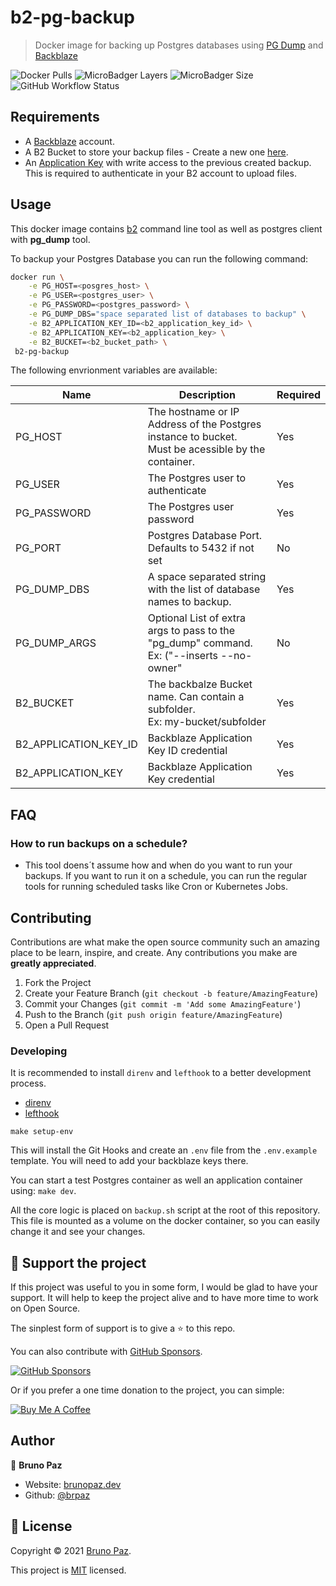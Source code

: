 # b2-pg-backup

> Docker image for backing up Postgres databases using [PG Dump](https://www.postgresql.org/docs/current/app-pgdump.html) and [Backblaze](https://www.b2.com/b2/cloud-storage.html)

![Docker Pulls](https://img.shields.io/docker/pulls//brpaz/b2-pg-backup.svg?style=for-the-badge)
![MicroBadger Layers](https://img.shields.io/microbadger/layers/brpaz/b2-pg-backup?style=for-the-badge)
![MicroBadger Size](https://img.shields.io/microbadger/image-size/brpaz/b2-pg-backup?style=for-the-badge)
![GitHub Workflow Status](https://img.shields.io/github/workflow/status/brpaz/b2-pg-backup/CI?style=for-the-badge)

## Requirements

* A [Backblaze](https://www.backblaze.com) account.
* A B2 Bucket to store your backup files - Create a new one [here](https://secure.b2.com/b2_buckets.htm).
* An [Application Key](https://secure.b2.com/app_keys.htm) with write access to the previous created backup. This is required to authenticate in your B2 account to upload files.


## Usage

This docker image contains [b2](https://www.b2.com/b2/docs/quick_command_line.html) command line tool as well as postgres client with **pg_dump** tool.

To backup your Postgres Database you can run the following command:

```sh
docker run \
    -e PG_HOST=<posgres_host> \
    -e PG_USER=<postgres_user> \
    -e PG_PASSWORD=<postgres_password> \
    -e PG_DUMP_DBS="space separated list of databases to backup" \
    -e B2_APPLICATION_KEY_ID=<b2_application_key_id> \
    -e B2_APPLICATION_KEY=<b2_application_key> \
    -e B2_BUCKET=<b2_bucket_path> \
 b2-pg-backup
```

The following envrionment variables are available:

| Name                  	| Description                                                                                            	| Required 	|
|-----------------------	|--------------------------------------------------------------------------------------------------------	|----------	|
| PG_HOST               	| The hostname or IP Address of the Postgres instance to bucket. <br>Must be acessible by the container. 	| Yes      	|
| PG_USER               	| The Postgres user to authenticate                                                                      	| Yes      	|
| PG_PASSWORD           	| The Postgres user password                                                                             	| Yes      	|
| PG_PORT               	| Postgres Database Port. Defaults to 5432 if not set                                                    	| No       	|
| PG_DUMP_DBS           	| A space separated string with the list of database names to backup.                                    	| Yes      	|
| PG_DUMP_ARGS          	| Optional List of extra args to pass to the "pg_dump" command. Ex: ("--inserts --no-owner"              	| No       	|
| B2_BUCKET             	| The backbalze Bucket name. Can contain a subfolder. <br>Ex: my-bucket/subfolder                        	| Yes      	|
| B2_APPLICATION_KEY_ID 	| Backblaze Application Key ID credential                                                                	| Yes      	|
| B2_APPLICATION_KEY    	| Backblaze Application Key credential                                                                   	| Yes      	|


## FAQ

### How to run backups on a schedule?

- This tool doens´t assume how and when do you want to run your backups. If you want to run it on a schedule, you can run the regular tools for running scheduled tasks like Cron or Kubernetes Jobs.

## Contributing

Contributions are what make the open source community such an amazing place to be learn, inspire, and create. Any contributions you make are **greatly appreciated**.

1. Fork the Project
2. Create your Feature Branch (`git checkout -b feature/AmazingFeature`)
3. Commit your Changes (`git commit -m 'Add some AmazingFeature'`)
4. Push to the Branch (`git push origin feature/AmazingFeature`)
5. Open a Pull Request

### Developing

It is recommended to install `direnv` and `lefthook` to a better development process.

* [direnv](https://direnv.net/)
* [lefthook](https://github.com/evilmartians/lefthook)

```
make setup-env
```

This will install the Git Hooks and create an `.env` file from the `.env.example` template. You will need to add your backblaze keys there.

You can start a test Postgres container as well an application container using: `make dev`.

All the core logic is placed on `backup.sh` script at the root of this repository. This file is mounted as a volume on the docker container, so you can easily change it and see your changes.


## 💛 Support the project

If this project was useful to you in some form, I would be glad to have your support.  It will help to keep the project alive and to have more time to work on Open Source.

The sinplest form of support is to give a ⭐️ to this repo.

You can also contribute with [GitHub Sponsors](https://github.com/sponsors/brpaz).

[![GitHub Sponsors](https://img.shields.io/badge/GitHub%20Sponsors-Sponsor%20Me-red?style=for-the-badge)](https://github.com/sponsors/brpaz)

Or if you prefer a one time donation to the project, you can simple:

<a href="https://www.buymeacoffee.com/Z1Bu6asGV" target="_blank"><img src="https://www.buymeacoffee.com/assets/img/custom_images/orange_img.png" alt="Buy Me A Coffee" style="height: auto !important;width: auto !important;" ></a>

## Author

👤 **Bruno Paz**

* Website: [brunopaz.dev](https://brunopaz.net)
* Github: [@brpaz](https://github.com/brpaz)

## 📝 License

Copyright © 2021 [Bruno Paz](https://github.com/brpaz).

This project is [MIT](https://opensource.org/licenses/MIT) licensed.
